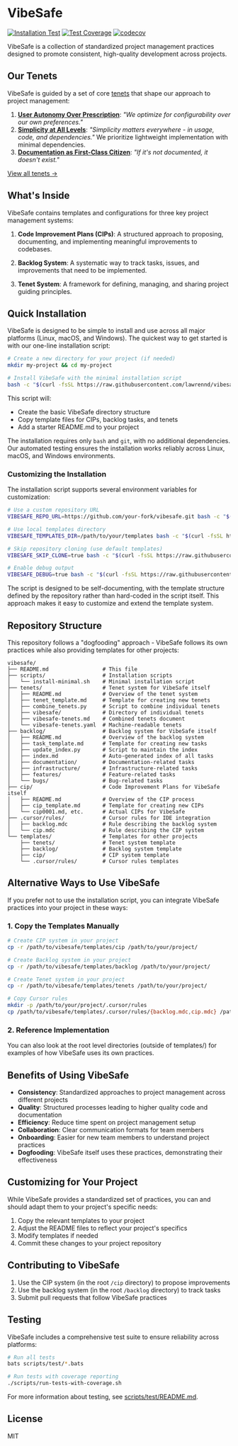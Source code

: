 # VibeSafe

[![Installation Test](https://github.com/lawrennd/vibesafe/actions/workflows/installation-test.yml/badge.svg)](https://github.com/lawrennd/vibesafe/actions/workflows/installation-test.yml)
[![Test Coverage](https://github.com/lawrennd/vibesafe/actions/workflows/test-coverage.yml/badge.svg)](https://github.com/lawrennd/vibesafe/actions/workflows/test-coverage.yml)
[![codecov](https://codecov.io/gh/lawrennd/vibesafe/branch/main/graph/badge.svg)](https://codecov.io/gh/lawrennd/vibesafe)

VibeSafe is a collection of standardized project management practices designed to promote consistent, high-quality development across projects.

## Our Tenets

VibeSafe is guided by a set of core [tenets](tenets/vibesafe-tenets.md) that shape our approach to project management:

1. **[User Autonomy Over Prescription](tenets/vibesafe/user-autonomy.md)**: *"We optimize for configurability over our own preferences."*
2. **[Simplicity at All Levels](tenets/vibesafe/simplicity-of-use.md)**: *"Simplicity matters everywhere - in usage, code, and dependencies."* We prioritize lightweight implementation with minimal dependencies.
3. **[Documentation as First-Class Citizen](tenets/vibesafe/documentation-first.md)**: *"If it's not documented, it doesn't exist."*

[View all tenets →](tenets/vibesafe-tenets.md)

## What's Inside

VibeSafe contains templates and configurations for three key project management systems:

1. **Code Improvement Plans (CIPs)**: A structured approach to proposing, documenting, and implementing meaningful improvements to codebases.

2. **Backlog System**: A systematic way to track tasks, issues, and improvements that need to be implemented.

3. **Tenet System**: A framework for defining, managing, and sharing project guiding principles.

## Quick Installation

VibeSafe is designed to be simple to install and use across all major platforms (Linux, macOS, and Windows). The quickest way to get started is with our one-line installation script:

```bash
# Create a new directory for your project (if needed)
mkdir my-project && cd my-project

# Install VibeSafe with the minimal installation script
bash -c "$(curl -fsSL https://raw.githubusercontent.com/lawrennd/vibesafe/main/scripts/install-minimal.sh)"
```

This script will:
- Create the basic VibeSafe directory structure
- Copy template files for CIPs, backlog tasks, and tenets
- Add a starter README.md to your project

The installation requires only `bash` and `git`, with no additional dependencies. Our automated testing ensures the installation works reliably across Linux, macOS, and Windows environments.

### Customizing the Installation

The installation script supports several environment variables for customization:

```bash
# Use a custom repository URL
VIBESAFE_REPO_URL=https://github.com/your-fork/vibesafe.git bash -c "$(curl -fsSL https://raw.githubusercontent.com/lawrennd/vibesafe/main/scripts/install-minimal.sh)"

# Use local templates directory
VIBESAFE_TEMPLATES_DIR=/path/to/your/templates bash -c "$(curl -fsSL https://raw.githubusercontent.com/lawrennd/vibesafe/main/scripts/install-minimal.sh)"

# Skip repository cloning (use default templates)
VIBESAFE_SKIP_CLONE=true bash -c "$(curl -fsSL https://raw.githubusercontent.com/lawrennd/vibesafe/main/scripts/install-minimal.sh)"

# Enable debug output
VIBESAFE_DEBUG=true bash -c "$(curl -fsSL https://raw.githubusercontent.com/lawrennd/vibesafe/main/scripts/install-minimal.sh)"
```

The script is designed to be self-documenting, with the template structure defined by the repository rather than hard-coded in the script itself. This approach makes it easy to customize and extend the template system.

## Repository Structure

This repository follows a "dogfooding" approach - VibeSafe follows its own practices while also providing templates for other projects:

```
vibesafe/
├── README.md                 # This file
├── scripts/                  # Installation scripts
│   └── install-minimal.sh    # Minimal installation script
├── tenets/                   # Tenet system for VibeSafe itself
│   ├── README.md             # Overview of the tenet system
│   ├── tenet_template.md     # Template for creating new tenets
│   ├── combine_tenets.py     # Script to combine individual tenets
│   ├── vibesafe/             # Directory of individual tenets
│   ├── vibesafe-tenets.md    # Combined tenets document
│   └── vibesafe-tenets.yaml  # Machine-readable tenets
├── backlog/                  # Backlog system for VibeSafe itself
│   ├── README.md             # Overview of the backlog system
│   ├── task_template.md      # Template for creating new tasks
│   ├── update_index.py       # Script to maintain the index
│   ├── index.md              # Auto-generated index of all tasks
│   ├── documentation/        # Documentation-related tasks
│   ├── infrastructure/       # Infrastructure-related tasks
│   ├── features/             # Feature-related tasks
│   └── bugs/                 # Bug-related tasks
├── cip/                      # Code Improvement Plans for VibeSafe itself
│   ├── README.md             # Overview of the CIP process
│   ├── cip_template.md       # Template for creating new CIPs
│   └── cip0001.md, etc.      # Actual CIPs for VibeSafe
├── .cursor/rules/            # Cursor rules for IDE integration
│   ├── backlog.mdc           # Rule describing the backlog system
│   └── cip.mdc               # Rule describing the CIP system
└── templates/                # Templates for other projects
    ├── tenets/               # Tenet system template
    ├── backlog/              # Backlog system template
    ├── cip/                  # CIP system template
    └── .cursor/rules/        # Cursor rules templates
```

## Alternative Ways to Use VibeSafe

If you prefer not to use the installation script, you can integrate VibeSafe practices into your project in these ways:

### 1. Copy the Templates Manually

```bash
# Create CIP system in your project
cp -r /path/to/vibesafe/templates/cip /path/to/your/project/

# Create Backlog system in your project
cp -r /path/to/vibesafe/templates/backlog /path/to/your/project/

# Create Tenet system in your project
cp -r /path/to/vibesafe/templates/tenets /path/to/your/project/

# Copy Cursor rules
mkdir -p /path/to/your/project/.cursor/rules
cp /path/to/vibesafe/templates/.cursor/rules/{backlog.mdc,cip.mdc} /path/to/your/project/.cursor/rules/
```

### 2. Reference Implementation

You can also look at the root level directories (outside of templates/) for examples of how VibeSafe uses its own practices.

## Benefits of Using VibeSafe

- **Consistency**: Standardized approaches to project management across different projects
- **Quality**: Structured processes leading to higher quality code and documentation
- **Efficiency**: Reduce time spent on project management setup
- **Collaboration**: Clear communication formats for team members
- **Onboarding**: Easier for new team members to understand project practices
- **Dogfooding**: VibeSafe itself uses these practices, demonstrating their effectiveness

## Customizing for Your Project

While VibeSafe provides a standardized set of practices, you can and should adapt them to your project's specific needs:

1. Copy the relevant templates to your project
2. Adjust the README files to reflect your project's specifics
3. Modify templates if needed
4. Commit these changes to your project repository

## Contributing to VibeSafe

1. Use the CIP system (in the root `/cip` directory) to propose improvements
2. Use the backlog system (in the root `/backlog` directory) to track tasks
3. Submit pull requests that follow VibeSafe practices

## Testing

VibeSafe includes a comprehensive test suite to ensure reliability across platforms:

```bash
# Run all tests
bats scripts/test/*.bats

# Run tests with coverage reporting
./scripts/run-tests-with-coverage.sh
```

For more information about testing, see [scripts/test/README.md](scripts/test/README.md).

## License

MIT
